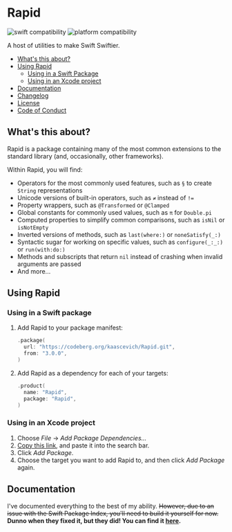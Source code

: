# Rapid

![swift compatibility] ![platform compatibility]

[swift compatibility]: https://img.shields.io/endpoint?url=https://swiftpackageindex.com/api/packages/kaascevich/Rapid/badge?type=swift-versions
[platform compatibility]: https://img.shields.io/endpoint?url=https://swiftpackageindex.com/api/packages/kaascevich/Rapid/badge?type=platforms

A host of utilities to make Swift Swiftier.

- [What's this about?](#whats-this-about)
- [Using Rapid](#using-rapid)
  - [Using in a Swift Package](#using-in-a-swift-package)
  - [Using in an Xcode project](#using-in-an-xcode-project)
- [Documentation](#documentation)
- [Changelog](/Changelog.md)
- [License](/License.md)
- [Code of Conduct](/Code%20of%20Conduct.md)

## What's this about?

Rapid is a package containing many of the most common extensions to the standard
library (and, occasionally, other frameworks).

Within Rapid, you will find:
- Operators for the most commonly used features, such as `§` to create `String`
  representations
- Unicode versions of built-in operators, such as `≠` instead of `!=`
- Property wrappers, such as `@Transformed` or `@Clamped`
- Global constants for commonly used values, such as `π` for `Double.pi`
- Computed properties to simplify common comparisons, such as `isNil` or
  `isNotEmpty`
- Inverted versions of methods, such as `last(where:)` or `noneSatisfy(_:)`
- Syntactic sugar for working on specific values, such as `configure(_:_:)` or
  `run(with:do:)`
- Methods and subscripts that return `nil` instead of crashing when invalid
  arguments are passed
- And more...

## Using Rapid

### Using in a Swift package

1. Add Rapid to your package manifest:

   ```swift
   .package(
     url: "https://codeberg.org/kaascevich/Rapid.git",
     from: "3.0.0",
   )
   ```

2. Add Rapid as a dependency for each of your targets:

   ```swift
   .product(
     name: "Rapid",
     package: "Rapid",
   )
   ```

### Using in an Xcode project

1. Choose _File_ &rarr; _Add Package Dependencies..._
2. [Copy this link](https://codeberg.org/kaascevich/Rapid.git), and paste it
   into the search bar.
3. Click _Add Package_.
4. Choose the target you want to add Rapid to, and then click _Add Package_
   again.

## Documentation

I've documented everything to the best of my ability. ~~However, due to an issue
with the Swift Package Index, you'll need to build it yourself for now.~~
**Dunno when they fixed it, but they did! You can find it [here][docs].**

[docs]: https://swiftpackageindex.com/kaascevich/Rapid/main/documentation/rapid
